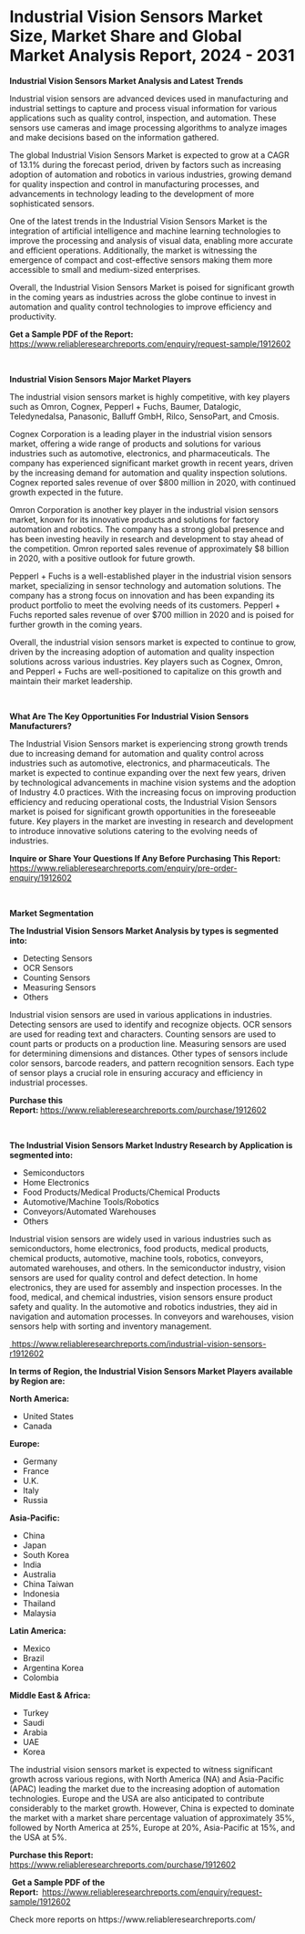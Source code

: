 <p><h1>Industrial Vision Sensors Market Size, Market Share and Global Market Analysis Report, 2024 - 2031</h1></p><p><strong>Industrial Vision Sensors Market Analysis and Latest Trends</strong></p>
<p><p>Industrial vision sensors are advanced devices used in manufacturing and industrial settings to capture and process visual information for various applications such as quality control, inspection, and automation. These sensors use cameras and image processing algorithms to analyze images and make decisions based on the information gathered.</p><p>The global Industrial Vision Sensors Market is expected to grow at a CAGR of 13.1% during the forecast period, driven by factors such as increasing adoption of automation and robotics in various industries, growing demand for quality inspection and control in manufacturing processes, and advancements in technology leading to the development of more sophisticated sensors.</p><p>One of the latest trends in the Industrial Vision Sensors Market is the integration of artificial intelligence and machine learning technologies to improve the processing and analysis of visual data, enabling more accurate and efficient operations. Additionally, the market is witnessing the emergence of compact and cost-effective sensors making them more accessible to small and medium-sized enterprises.</p><p>Overall, the Industrial Vision Sensors Market is poised for significant growth in the coming years as industries across the globe continue to invest in automation and quality control technologies to improve efficiency and productivity.</p></p>
<p><strong>Get a Sample PDF of the Report:&nbsp;</strong> <a href="https://www.reliableresearchreports.com/enquiry/request-sample/1912602">https://www.reliableresearchreports.com/enquiry/request-sample/1912602</a></p>
<p>&nbsp;</p>
<p><strong>Industrial Vision Sensors Major Market Players</strong></p>
<p><p>The industrial vision sensors market is highly competitive, with key players such as Omron, Cognex, Pepperl + Fuchs, Baumer, Datalogic, Teledynedalsa, Panasonic, Balluff GmbH, Rilco, SensoPart, and Cmosis. </p><p>Cognex Corporation is a leading player in the industrial vision sensors market, offering a wide range of products and solutions for various industries such as automotive, electronics, and pharmaceuticals. The company has experienced significant market growth in recent years, driven by the increasing demand for automation and quality inspection solutions. Cognex reported sales revenue of over $800 million in 2020, with continued growth expected in the future.</p><p>Omron Corporation is another key player in the industrial vision sensors market, known for its innovative products and solutions for factory automation and robotics. The company has a strong global presence and has been investing heavily in research and development to stay ahead of the competition. Omron reported sales revenue of approximately $8 billion in 2020, with a positive outlook for future growth.</p><p>Pepperl + Fuchs is a well-established player in the industrial vision sensors market, specializing in sensor technology and automation solutions. The company has a strong focus on innovation and has been expanding its product portfolio to meet the evolving needs of its customers. Pepperl + Fuchs reported sales revenue of over $700 million in 2020 and is poised for further growth in the coming years.</p><p>Overall, the industrial vision sensors market is expected to continue to grow, driven by the increasing adoption of automation and quality inspection solutions across various industries. Key players such as Cognex, Omron, and Pepperl + Fuchs are well-positioned to capitalize on this growth and maintain their market leadership.</p></p>
<p>&nbsp;</p>
<p><strong>What Are The Key Opportunities For Industrial Vision Sensors Manufacturers?</strong></p>
<p><p>The Industrial Vision Sensors market is experiencing strong growth trends due to increasing demand for automation and quality control across industries such as automotive, electronics, and pharmaceuticals. The market is expected to continue expanding over the next few years, driven by technological advancements in machine vision systems and the adoption of Industry 4.0 practices. With the increasing focus on improving production efficiency and reducing operational costs, the Industrial Vision Sensors market is poised for significant growth opportunities in the foreseeable future. Key players in the market are investing in research and development to introduce innovative solutions catering to the evolving needs of industries.</p></p>
<p><strong>Inquire or Share Your Questions If Any Before Purchasing This Report:</strong> <a href="https://www.reliableresearchreports.com/enquiry/pre-order-enquiry/1912602">https://www.reliableresearchreports.com/enquiry/pre-order-enquiry/1912602</a></p>
<p>&nbsp;</p>
<p><strong>Market Segmentation</strong></p>
<p><strong>The Industrial Vision Sensors Market Analysis by types is segmented into:</strong></p>
<p><ul><li>Detecting Sensors</li><li>OCR Sensors</li><li>Counting Sensors</li><li>Measuring Sensors</li><li>Others</li></ul></p>
<p><p>Industrial vision sensors are used in various applications in industries. Detecting sensors are used to identify and recognize objects. OCR sensors are used for reading text and characters. Counting sensors are used to count parts or products on a production line. Measuring sensors are used for determining dimensions and distances. Other types of sensors include color sensors, barcode readers, and pattern recognition sensors. Each type of sensor plays a crucial role in ensuring accuracy and efficiency in industrial processes.</p></p>
<p><strong>Purchase this Report:&nbsp;</strong><a href="https://www.reliableresearchreports.com/purchase/1912602">https://www.reliableresearchreports.com/purchase/1912602</a></p>
<p>&nbsp;</p>
<p><strong>The Industrial Vision Sensors Market Industry Research by Application is segmented into:</strong></p>
<p><ul><li>Semiconductors</li><li>Home Electronics</li><li>Food Products/Medical Products/Chemical Products</li><li>Automotive/Machine Tools/Robotics</li><li>Conveyors/Automated Warehouses</li><li>Others</li></ul></p>
<p><p>Industrial vision sensors are widely used in various industries such as semiconductors, home electronics, food products, medical products, chemical products, automotive, machine tools, robotics, conveyors, automated warehouses, and others. In the semiconductor industry, vision sensors are used for quality control and defect detection. In home electronics, they are used for assembly and inspection processes. In the food, medical, and chemical industries, vision sensors ensure product safety and quality. In the automotive and robotics industries, they aid in navigation and automation processes. In conveyors and warehouses, vision sensors help with sorting and inventory management.</p></p>
<p><a href="https://www.reliableresearchreports.com/industrial-vision-sensors-r1912602">&nbsp;https://www.reliableresearchreports.com/industrial-vision-sensors-r1912602</a></p>
<p><strong>In terms of Region, the Industrial Vision Sensors Market Players available by Region are:</strong></p>
<p>
    <p> <strong> North America: </strong>
        <ul>
            <li>United States</li>
            <li>Canada</li>
        </ul>
        </p> 
    <p> <strong> Europe: </strong>
        <ul>
            <li>Germany</li>
            <li>France</li>
            <li>U.K.</li>
            <li>Italy</li>
            <li>Russia</li>
        </ul>
        </p> 
    <p> <strong> Asia-Pacific: </strong>
        <ul>
            <li>China</li>
            <li>Japan</li>
            <li>South Korea</li>
            <li>India</li>
            <li>Australia</li>
            <li>China Taiwan</li>
            <li>Indonesia</li>
            <li>Thailand</li>
            <li>Malaysia</li>
        </ul>
        </p> 
    <p> <strong> Latin America: </strong>
        <ul>
            <li>Mexico</li>
            <li>Brazil</li>
            <li>Argentina Korea</li>
            <li>Colombia</li>
        </ul>
        </p> 
    <p> <strong> Middle East & Africa: </strong>
        <ul>
            <li>Turkey</li>
            <li>Saudi</li>
            <li>Arabia</li>
            <li>UAE</li>
            <li>Korea</li>
        </ul>
    </p>
    </p>
<p><p>The industrial vision sensors market is expected to witness significant growth across various regions, with North America (NA) and Asia-Pacific (APAC) leading the market due to the increasing adoption of automation technologies. Europe and the USA are also anticipated to contribute considerably to the market growth. However, China is expected to dominate the market with a market share percentage valuation of approximately 35%, followed by North America at 25%, Europe at 20%, Asia-Pacific at 15%, and the USA at 5%.</p></p>
<p><strong>Purchase this Report: </strong><a href="https://www.reliableresearchreports.com/purchase/1912602">https://www.reliableresearchreports.com/purchase/1912602</a></p>
<p>&nbsp;<strong>Get a Sample PDF of the Report:&nbsp;&nbsp;</strong><a href="https://www.reliableresearchreports.com/enquiry/request-sample/1912602">https://www.reliableresearchreports.com/enquiry/request-sample/1912602</a></p>
<p><strong></strong></p>
<p>Check more reports on https://www.reliableresearchreports.com/</p>